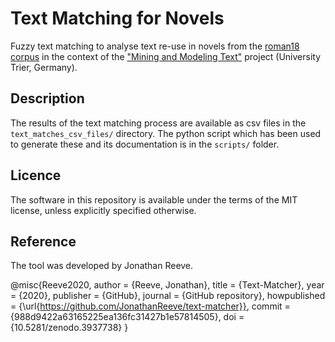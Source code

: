 # Text Matching for Novels

Fuzzy text matching to analyse text re-use in novels from the [roman18 corpus](https://github.com/MiMoText/roman18) in the context of the ["Mining and Modeling Text"](https://www.mimotext.uni-trier.de/en) project (University Trier, Germany). 

## Description

The results of the text matching process are available as csv files in the `text_matches_csv_files/` directory. The python script which has been used to generate these and its documentation is in the `scripts/` folder.

## Licence

The software in this repository is available under the terms of the MIT license, unless explicitly specified otherwise.

## Reference

The tool was developed by Jonathan Reeve. 

@misc{Reeve2020,
  author = {Reeve, Jonathan},
  title = {Text-Matcher},
  year = {2020},
  publisher = {GitHub},
  journal = {GitHub repository},
  howpublished = {\url{https://github.com/JonathanReeve/text-matcher}},
  commit = {988d9422a63165225ea136fc31427b1e57814505},
  doi = {10.5281/zenodo.3937738}
}
